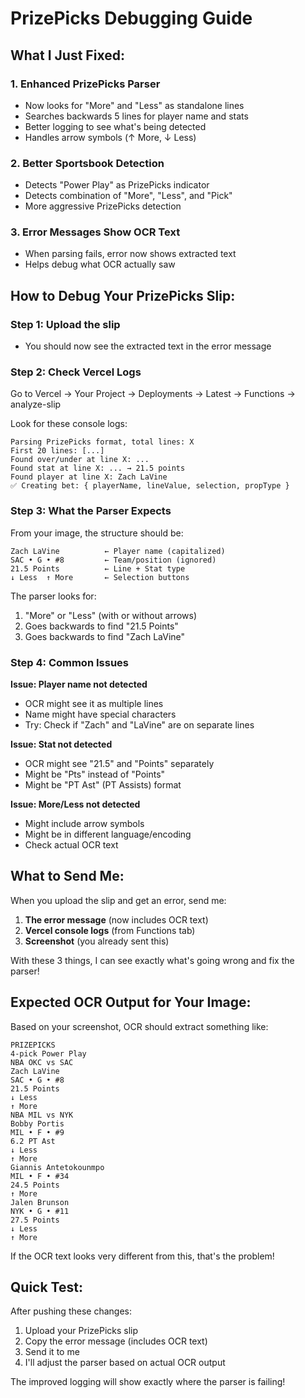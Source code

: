# PrizePicks Debugging Guide

## What I Just Fixed:

### 1. **Enhanced PrizePicks Parser**
- Now looks for "More" and "Less" as standalone lines
- Searches backwards 5 lines for player name and stats
- Better logging to see what's being detected
- Handles arrow symbols (↑ More, ↓ Less)

### 2. **Better Sportsbook Detection**
- Detects "Power Play" as PrizePicks indicator
- Detects combination of "More", "Less", and "Pick"
- More aggressive PrizePicks detection

### 3. **Error Messages Show OCR Text**
- When parsing fails, error now shows extracted text
- Helps debug what OCR actually saw

## How to Debug Your PrizePicks Slip:

### Step 1: Upload the slip
- You should now see the extracted text in the error message

### Step 2: Check Vercel Logs
Go to Vercel → Your Project → Deployments → Latest → Functions → analyze-slip

Look for these console logs:
```
Parsing PrizePicks format, total lines: X
First 20 lines: [...]
Found over/under at line X: ...
Found stat at line X: ... → 21.5 points
Found player at line X: Zach LaVine
✅ Creating bet: { playerName, lineValue, selection, propType }
```

### Step 3: What the Parser Expects

From your image, the structure should be:
```
Zach LaVine          ← Player name (capitalized)
SAC • G • #8         ← Team/position (ignored)
21.5 Points          ← Line + Stat type
↓ Less  ↑ More       ← Selection buttons
```

The parser looks for:
1. "More" or "Less" (with or without arrows)
2. Goes backwards to find "21.5 Points"
3. Goes backwards to find "Zach LaVine"

### Step 4: Common Issues

**Issue: Player name not detected**
- OCR might see it as multiple lines
- Name might have special characters
- Try: Check if "Zach" and "LaVine" are on separate lines

**Issue: Stat not detected**
- OCR might see "21.5" and "Points" separately
- Might be "Pts" instead of "Points"
- Might be "PT Ast" (PT Assists) format

**Issue: More/Less not detected**
- Might include arrow symbols
- Might be in different language/encoding
- Check actual OCR text

## What to Send Me:

When you upload the slip and get an error, send me:

1. **The error message** (now includes OCR text)
2. **Vercel console logs** (from Functions tab)
3. **Screenshot** (you already sent this)

With these 3 things, I can see exactly what's going wrong and fix the parser!

## Expected OCR Output for Your Image:

Based on your screenshot, OCR should extract something like:
```
PRIZEPICKS
4-pick Power Play
NBA OKC vs SAC
Zach LaVine
SAC • G • #8
21.5 Points
↓ Less
↑ More
NBA MIL vs NYK
Bobby Portis
MIL • F • #9
6.2 PT Ast
↓ Less
↑ More
Giannis Antetokounmpo
MIL • F • #34
24.5 Points
↑ More
Jalen Brunson
NYK • G • #11
27.5 Points
↓ Less
↑ More
```

If the OCR text looks very different from this, that's the problem!

## Quick Test:

After pushing these changes:
1. Upload your PrizePicks slip
2. Copy the error message (includes OCR text)
3. Send it to me
4. I'll adjust the parser based on actual OCR output

The improved logging will show exactly where the parser is failing!
